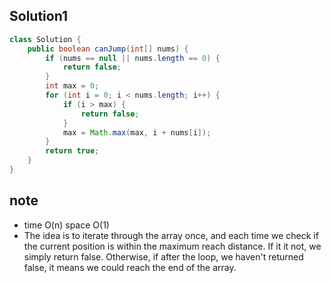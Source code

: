 ## Solution1 
``` java 
class Solution {
    public boolean canJump(int[] nums) {
        if (nums == null || nums.length == 0) {
            return false;
        }
        int max = 0;
        for (int i = 0; i < nums.length; i++) {
            if (i > max) {
                return false;
            }
            max = Math.max(max, i + nums[i]);
        }
        return true;
    }
}
```

## note
* time O(n) space O(1)
* The idea is to iterate through the array once, and each time we check if the current position is within the maximum reach 
distance. If it it not, we simply return false. Otherwise, if after the loop, we haven't returned false, it means we could 
reach the end of the array.
